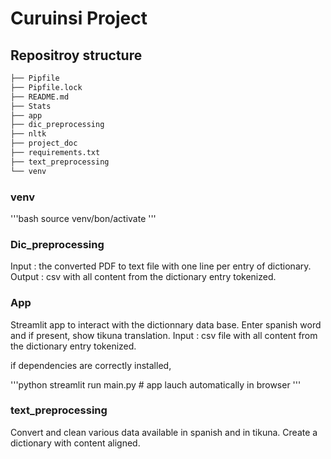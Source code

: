 # Curuinsi Project

## Repositroy structure

```bash
├── Pipfile
├── Pipfile.lock
├── README.md
├── Stats
├── app
├── dic_preprocessing
├── nltk
├── project_doc
├── requirements.txt
├── text_preprocessing
└── venv
```

### venv
'''bash
source venv/bon/activate
'''
### Dic_preprocessing
Input  :  the converted PDF to text file with one line per entry of dictionary.
Output :  csv with all content from the dictionary entry tokenized.

### App
Streamlit app to interact with the dictionnary data base. Enter spanish word and if present, show tikuna translation.
Input : csv file with all content from the dictionary entry tokenized.

if dependencies are correctly installed, 

'''python
streamlit run main.py # app lauch automatically in browser
'''

### text_preprocessing
Convert and clean various data available in spanish and in tikuna.
Create a dictionary with content aligned.


 
